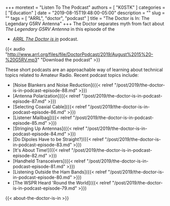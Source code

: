 +++
moretext = "Listen To The Podcast"
authors = [ "K0STK" ]
categories = [ "Education" ]
date = "2019-08-15T19:48:00-05:00"
description = ""
slug = ""
tags = [ "ARRL", "doctor", "podcast" ]
title = "The Doctor is In: The Legendary G5RV Antenna"
+++
The Doctor separates myth from fact about
*The Legendary G5RV Antenna*
in this episode of the
* [*ARRL The Doctor is in*](http://www.arrl.org/doctor/) podcast. 

<!--more-->

{{< audio "http://www.arrl.org/files/file/DoctorPodcast/2019/August%2015%20-%20G5RV.mp3" "Download the podcast" >}}

These short podcasts are an approachable way of learning about technical
topics related to Amateur Radio. Recent podcast topics include:

* [Noise Blankers and Noise Reduction]({{< relref "/post/2019/the-doctor-is-in-podcast-episode-88.md" >}})
* [Antenna Polarization]({{< relref "/post/2019/the-doctor-is-in-podcast-episode-87.md" >}})
* [Selecting Coaxial Cable]({{< relref "/post/2019/the-doctor-is-in-podcast-episode-86.md" >}})
* [Listener Mailbag]({{< relref "/post/2019/the-doctor-is-in-podcast-episode-85.md" >}})
* [Stringing Up Antennas]({{< relref "/post/2019/the-doctor-is-in-podcast-episode-84.md" >}})
* [Do Dipoles Have to be Straight?]({{< relref "/post/2019/the-doctor-is-in-podcast-episode-83.md" >}})
* [It's About Time!]({{< relref "/post/2019/the-doctor-is-in-podcast-episode-82.md" >}})
* [Handheld Transceivers]({{< relref "/post/2019/the-doctor-is-in-podcast-episode-81.md" >}})
* [Listening Outside the Ham Bands]({{< relref "/post/2019/the-doctor-is-in-podcast-episode-80.md" >}})
* [The WSPR Heard 'Round the World]({{< relref "/post/2019/the-doctor-is-in-podcast-episode-79.md" >}})

{{< about-the-doctor-is-in >}}
